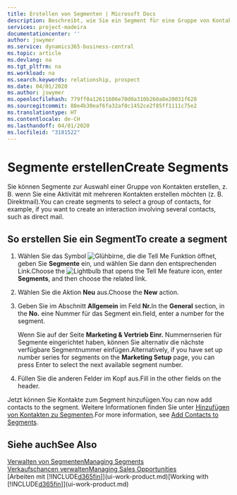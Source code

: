 ```yaml
---
title: Erstellen von Segmenten | Microsoft Docs
description: Beschreibt, wie Sie ein Segment für eine Gruppe von Kontakten in Business Central erstellen, beispielsweise um mehrere Kontakte mit einer Direktsendung anzusprechen.
services: project-madeira
documentationcenter: ''
author: jswymer
ms.service: dynamics365-business-central
ms.topic: article
ms.devlang: na
ms.tgt_pltfrm: na
ms.workload: na
ms.search.keywords: relationship, prospect
ms.date: 04/01/2020
ms.author: jswymer
ms.openlocfilehash: 779ff0a12611606e70d0a310b260a8e20031f628
ms.sourcegitcommit: 88e4b30eaf6fa32af0c1452ce2f85ff1111c75e2
ms.translationtype: HT
ms.contentlocale: de-CH
ms.lasthandoff: 04/01/2020
ms.locfileid: "3181522"
---
```

# <a name="create-segments"></a><span data-ttu-id="9ae41-103">Segmente erstellen</span><span class="sxs-lookup"><span data-stu-id="9ae41-103">Create Segments</span></span>
<span data-ttu-id="9ae41-104">Sie können Segmente zur Auswahl einer Gruppe von Kontakten erstellen, z. B. wenn Sie eine Aktivität mit mehreren Kontakten erstellen möchten (z. B. Direktmail).</span><span class="sxs-lookup"><span data-stu-id="9ae41-104">You can create segments to select a group of contacts, for example, if you want to create an interaction involving several contacts, such as direct mail.</span></span>

## <a name="to-create-a-segment"></a><span data-ttu-id="9ae41-105">So erstellen Sie ein Segment</span><span class="sxs-lookup"><span data-stu-id="9ae41-105">To create a segment</span></span>
1. <span data-ttu-id="9ae41-106">Wählen Sie das Symbol ![Glühbirne, die die Tell Me Funktion öffnet](media/ui-search/search_small.png "Tell Me-Funktion"), geben Sie **Segmente** ein, und wählen Sie dann den entsprechenden Link.</span><span class="sxs-lookup"><span data-stu-id="9ae41-106">Choose the ![Lightbulb that opens the Tell Me feature](media/ui-search/search_small.png "Tell me what you want to do") icon, enter **Segments**, and then choose the related link.</span></span>
2. <span data-ttu-id="9ae41-107">Wählen Sie die Aktion **Neu** aus.</span><span class="sxs-lookup"><span data-stu-id="9ae41-107">Choose the **New** action.</span></span>
3. <span data-ttu-id="9ae41-108">Geben Sie im Abschnitt **Allgemein** im Feld **Nr.**</span><span class="sxs-lookup"><span data-stu-id="9ae41-108">In the **General** section, in the **No.**</span></span> <span data-ttu-id="9ae41-109">eine Nummer für das Segment ein.</span><span class="sxs-lookup"><span data-stu-id="9ae41-109">field, enter a number for the segment.</span></span>

    <span data-ttu-id="9ae41-110">Wenn Sie auf der Seite **Marketing & Vertrieb Einr.** Nummernserien für Segmente eingerichtet haben, können Sie alternativ die nächste verfügbare Segmentnummer einfügen.</span><span class="sxs-lookup"><span data-stu-id="9ae41-110">Alternatively, if you have set up number series for segments on the **Marketing Setup** page, you can press Enter to select the next available segment number.</span></span>
4. <span data-ttu-id="9ae41-111">Füllen Sie die anderen Felder im Kopf aus.</span><span class="sxs-lookup"><span data-stu-id="9ae41-111">Fill in the other fields on the header.</span></span>

<span data-ttu-id="9ae41-112">Jetzt können Sie Kontakte zum Segment hinzufügen.</span><span class="sxs-lookup"><span data-stu-id="9ae41-112">You can now add contacts to the segment.</span></span> <span data-ttu-id="9ae41-113">Weitere Informationen finden Sie unter [Hinzufügen von Kontakten zu Segmenten](marketing-add-contact-segment.md).</span><span class="sxs-lookup"><span data-stu-id="9ae41-113">For more information, see [Add Contacts to Segments](marketing-add-contact-segment.md).</span></span>

## <a name="see-also"></a><span data-ttu-id="9ae41-114">Siehe auch</span><span class="sxs-lookup"><span data-stu-id="9ae41-114">See Also</span></span>
[<span data-ttu-id="9ae41-115">Verwalten von Segmenten</span><span class="sxs-lookup"><span data-stu-id="9ae41-115">Managing Segments</span></span>](marketing-segments.md)  
[<span data-ttu-id="9ae41-116">Verkaufschancen verwalten</span><span class="sxs-lookup"><span data-stu-id="9ae41-116">Managing Sales Opportunities</span></span>](marketing-manage-sales-opportunities.md)  
<span data-ttu-id="9ae41-117">[Arbeiten mit [!INCLUDE[d365fin](includes/d365fin_md.md)]](ui-work-product.md)</span><span class="sxs-lookup"><span data-stu-id="9ae41-117">[Working with [!INCLUDE[d365fin](includes/d365fin_md.md)]](ui-work-product.md)</span></span>  
